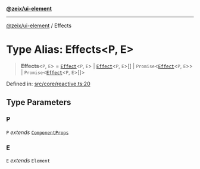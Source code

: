 [**@zeix/ui-element**](../README.md)

***

[@zeix/ui-element](../globals.md) / Effects

# Type Alias: Effects\<P, E\>

> **Effects**\<`P`, `E`\> = [`Effect`](Effect.md)\<`P`, `E`\> \| [`Effect`](Effect.md)\<`P`, `E`\>[] \| `Promise`\<[`Effect`](Effect.md)\<`P`, `E`\>\> \| `Promise`\<[`Effect`](Effect.md)\<`P`, `E`\>[]\>

Defined in: [src/core/reactive.ts:20](https://github.com/zeixcom/ui-element/blob/bc5efd047a1ae7f13c4c9861e40f8a1b07b7e003/src/core/reactive.ts#L20)

## Type Parameters

### P

`P` *extends* [`ComponentProps`](ComponentProps.md)

### E

`E` *extends* `Element`
